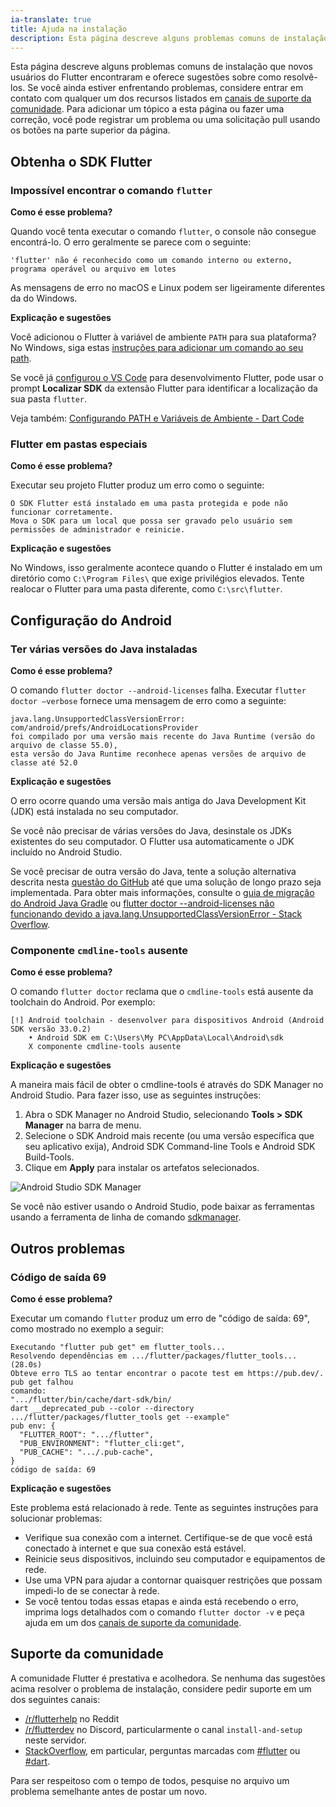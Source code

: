 ```yaml
---
ia-translate: true
title: Ajuda na instalação
description: Esta página descreve alguns problemas comuns de instalação que novos usuários do Flutter encontraram e oferece sugestões para resolvê-los.
---
```


Esta página descreve alguns problemas comuns de instalação que novos usuários do Flutter encontraram e oferece sugestões sobre como resolvê-los. Se você ainda estiver enfrentando problemas, considere entrar em contato com qualquer um dos recursos listados em [canais de suporte da comunidade][]. Para adicionar um tópico a esta página ou fazer uma correção, você pode registrar um problema ou uma solicitação pull usando os botões na parte superior da página.

## Obtenha o SDK Flutter

### Impossível encontrar o comando `flutter`

__Como é esse problema?__

Quando você tenta executar o comando `flutter`, o console não consegue encontrá-lo. O erro geralmente se parece com o seguinte:

```plaintext
'flutter' não é reconhecido como um comando interno ou externo, programa operável ou arquivo em lotes
```

As mensagens de erro no macOS e Linux podem ser ligeiramente diferentes da do Windows.

__Explicação e sugestões__

Você adicionou o Flutter à variável de ambiente `PATH` para sua plataforma? No Windows, siga estas [instruções para adicionar um comando ao seu path][windows path].

Se você já [configurou o VS Code][] para desenvolvimento Flutter, pode usar o prompt **Localizar SDK** da extensão Flutter para identificar a localização da sua pasta `flutter`.

Veja também: [Configurando PATH e Variáveis de Ambiente - Dart Code][config path]

### Flutter em pastas especiais

__Como é esse problema?__

Executar seu projeto Flutter produz um erro como o seguinte:

```plaintext
O SDK Flutter está instalado em uma pasta protegida e pode não funcionar corretamente.
Mova o SDK para um local que possa ser gravado pelo usuário sem permissões de administrador e reinicie.
```

__Explicação e sugestões__

No Windows, isso geralmente acontece quando o Flutter é instalado em um diretório como `C:\Program Files\` que exige privilégios elevados. Tente realocar o Flutter para uma pasta diferente, como `C:\src\flutter`.

## Configuração do Android

### Ter várias versões do Java instaladas

__Como é esse problema?__

O comando `flutter doctor --android-licenses` falha. Executar `flutter doctor –verbose` fornece uma mensagem de erro como a seguinte:

```plaintext
java.lang.UnsupportedClassVersionError: com/android/prefs/AndroidLocationsProvider 
foi compilado por uma versão mais recente do Java Runtime (versão do arquivo de classe 55.0), 
esta versão do Java Runtime reconhece apenas versões de arquivo de classe até 52.0
```

__Explicação e sugestões__

O erro ocorre quando uma versão mais antiga do Java Development Kit (JDK) está instalada no seu computador.

Se você não precisar de várias versões do Java, desinstale os JDKs existentes do seu computador. O Flutter usa automaticamente o JDK incluído no Android Studio.

Se você precisar de outra versão do Java, tente a solução alternativa descrita nesta [questão do GitHub][java binary path] até que uma solução de longo prazo seja implementada. Para obter mais informações, consulte o [guia de migração do Android Java Gradle][] ou [flutter doctor --android-licenses não funcionando devido a java.lang.UnsupportedClassVersionError - Stack Overflow][so java version].

### Componente `cmdline-tools` ausente

__Como é esse problema?__

O comando `flutter doctor` reclama que o `cmdline-tools` está ausente da toolchain do Android. Por exemplo:

```plaintext noHighlight
[!] Android toolchain - desenvolver para dispositivos Android (Android SDK versão 33.0.2) 
    • Android SDK em C:\Users\My PC\AppData\Local\Android\sdk 
    X componente cmdline-tools ausente
```

__Explicação e sugestões__

A maneira mais fácil de obter o cmdline-tools é através do SDK Manager no Android Studio. Para fazer isso, use as seguintes instruções:

1. Abra o SDK Manager no Android Studio, selecionando **Tools > SDK Manager** na barra de menu.
2. Selecione o SDK Android mais recente (ou uma versão específica que seu aplicativo exija), Android SDK Command-line Tools e Android SDK Build-Tools.
3. Clique em **Apply** para instalar os artefatos selecionados.

![Android Studio SDK Manager](/assets/images/docs/get-started/install_android_tools.png)

Se você não estiver usando o Android Studio, pode baixar as ferramentas usando a ferramenta de linha de comando [sdkmanager][].

## Outros problemas

### Código de saída 69

__Como é esse problema?__

Executar um comando `flutter` produz um erro de "código de saída: 69", como mostrado no exemplo a seguir:

```plaintext
Executando "flutter pub get" em flutter_tools...
Resolvendo dependências em .../flutter/packages/flutter_tools... (28.0s)
Obteve erro TLS ao tentar encontrar o pacote test em https://pub.dev/.
pub get falhou
comando:
".../flutter/bin/cache/dart-sdk/bin/
dart __deprecated_pub --color --directory
.../flutter/packages/flutter_tools get --example"
pub env: {
  "FLUTTER_ROOT": ".../flutter",
  "PUB_ENVIRONMENT": "flutter_cli:get",
  "PUB_CACHE": ".../.pub-cache",
}
código de saída: 69
```

__Explicação e sugestões__

Este problema está relacionado à rede. Tente as seguintes instruções para solucionar problemas:

* Verifique sua conexão com a internet. Certifique-se de que você está conectado à internet e que sua conexão está estável.
* Reinicie seus dispositivos, incluindo seu computador e equipamentos de rede.
* Use uma VPN para ajudar a contornar quaisquer restrições que possam impedi-lo de se conectar à rede.
* Se você tentou todas essas etapas e ainda está recebendo o erro, imprima logs detalhados com o comando `flutter doctor -v` e peça ajuda em um dos [canais de suporte da comunidade][].

## Suporte da comunidade

A comunidade Flutter é prestativa e acolhedora. Se nenhuma das sugestões acima resolver o problema de instalação, considere pedir suporte em um dos seguintes canais:

* [/r/flutterhelp](https://www.reddit.com/r/flutterhelp/) no Reddit
* [/r/flutterdev](https://discord.gg/rflutterdev) no Discord, particularmente o canal `install-and-setup` neste servidor.
* [StackOverflow][], em particular, perguntas marcadas com [#flutter][] ou [#dart][].

Para ser respeitoso com o tempo de todos, pesquise no arquivo um problema semelhante antes de postar um novo.

[StackOverflow]: {{site.so}}
[#dart]: {{site.so}}/questions/tagged/dart
[#flutter]: {{site.so}}/questions/tagged/flutter
[guia de migração do Android Java Gradle]: /release/breaking-changes/android-java-gradle-migration-guide
[canais de suporte da comunidade]: #community-support
[java binary path]: {{site.repo.flutter}}/issues/106416#issuecomment-1522198064
[so java version]: {{site.so}}/questions/75328050/
[configurou o VS Code]: /get-started/editor
[config path]: https://dartcode.org/docs/configuring-path-and-environment-variables/
[sdkmanager]: {{site.android-dev}}/studio/command-line/sdkmanager
[windows path]: https://www.wikihow.com/Change-the-PATH-Environment-Variable-on-Windows
